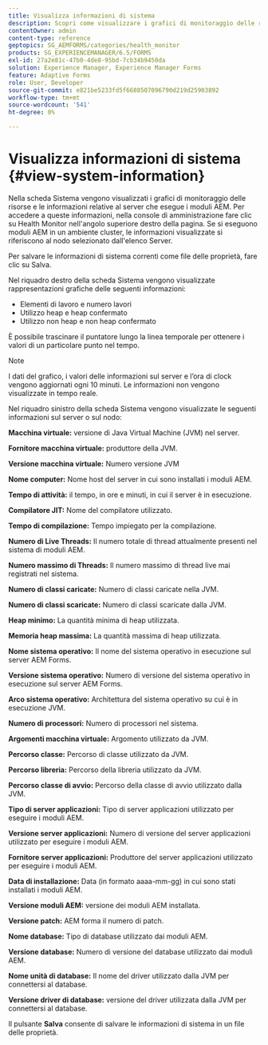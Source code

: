 ```yaml
---
title: Visualizza informazioni di sistema
description: Scopri come visualizzare i grafici di monitoraggio delle risorse e le informazioni sul server che esegue i moduli AEM.
contentOwner: admin
content-type: reference
geptopics: SG_AEMFORMS/categories/health_monitor
products: SG_EXPERIENCEMANAGER/6.5/FORMS
exl-id: 27a2e81c-47b0-4de8-95bd-7cb34b9450da
solution: Experience Manager, Experience Manager Forms
feature: Adaptive Forms
role: User, Developer
source-git-commit: e821be5233fd5f6688507096790d219d25903892
workflow-type: tm+mt
source-wordcount: '541'
ht-degree: 0%

---
```


# Visualizza informazioni di sistema {#view-system-information}

Nella scheda Sistema vengono visualizzati i grafici di monitoraggio delle risorse e le informazioni relative al server che esegue i moduli AEM. Per accedere a queste informazioni, nella console di amministrazione fare clic su Health Monitor nell&#39;angolo superiore destro della pagina. Se si eseguono moduli AEM in un ambiente cluster, le informazioni visualizzate si riferiscono al nodo selezionato dall&#39;elenco Server.

Per salvare le informazioni di sistema correnti come file delle proprietà, fare clic su Salva.

Nel riquadro destro della scheda Sistema vengono visualizzate rappresentazioni grafiche delle seguenti informazioni:

* Elementi di lavoro e numero lavori
* Utilizzo heap e heap confermato
* Utilizzo non heap e non heap confermato

È possibile trascinare il puntatore lungo la linea temporale per ottenere i valori di un particolare punto nel tempo.

>[!NOTE]
>
>I dati del grafico, i valori delle informazioni sul server e l’ora di clock vengono aggiornati ogni 10 minuti. Le informazioni non vengono visualizzate in tempo reale.

Nel riquadro sinistro della scheda Sistema vengono visualizzate le seguenti informazioni sul server o sul nodo:

**Macchina virtuale:** versione di Java Virtual Machine (JVM) nel server.

**Fornitore macchina virtuale:** produttore della JVM.

**Versione macchina virtuale:** Numero versione JVM

**Nome computer:** Nome host del server in cui sono installati i moduli AEM.

**Tempo di attività:** il tempo, in ore e minuti, in cui il server è in esecuzione.

**Compilatore JIT:** Nome del compilatore utilizzato.

**Tempo di compilazione:** Tempo impiegato per la compilazione.

**Numero di Live Threads:** Il numero totale di thread attualmente presenti nel sistema di moduli AEM.

**Numero massimo di Threads:** Il numero massimo di thread live mai registrati nel sistema.

**Numero di classi caricate:** Numero di classi caricate nella JVM.

**Numero di classi scaricate:** Numero di classi scaricate dalla JVM.

**Heap minimo:** La quantità minima di heap utilizzata.

**Memoria heap massima:** La quantità massima di heap utilizzata.

**Nome sistema operativo:** Il nome del sistema operativo in esecuzione sul server AEM Forms.

**Versione sistema operativo:** Numero di versione del sistema operativo in esecuzione sul server AEM Forms.

**Arco sistema operativo:** Architettura del sistema operativo su cui è in esecuzione JVM.

**Numero di processori:** Numero di processori nel sistema.

**Argomenti macchina virtuale:** Argomento utilizzato da JVM.

**Percorso classe:** Percorso di classe utilizzato da JVM.

**Percorso libreria:** Percorso della libreria utilizzato da JVM.

**Percorso classe di avvio:** Percorso della classe di avvio utilizzato dalla JVM.

**Tipo di server applicazioni:** Tipo di server applicazioni utilizzato per eseguire i moduli AEM.

**Versione server applicazioni:** Numero di versione del server applicazioni utilizzato per eseguire i moduli AEM.

**Fornitore server applicazioni:** Produttore del server applicazioni utilizzato per eseguire i moduli AEM.

**Data di installazione:** Data (in formato aaaa-mm-gg) in cui sono stati installati i moduli AEM.

**Versione moduli AEM:** versione dei moduli AEM installata.

**Versione patch:** AEM forma il numero di patch.

**Nome database:** Tipo di database utilizzato dai moduli AEM.

**Versione database:** Numero di versione del database utilizzato dai moduli AEM.

**Nome unità di database:** Il nome del driver utilizzato dalla JVM per connettersi al database.

**Versione driver di database:** versione del driver utilizzata dalla JVM per connettersi al database.

Il pulsante **Salva** consente di salvare le informazioni di sistema in un file delle proprietà.
